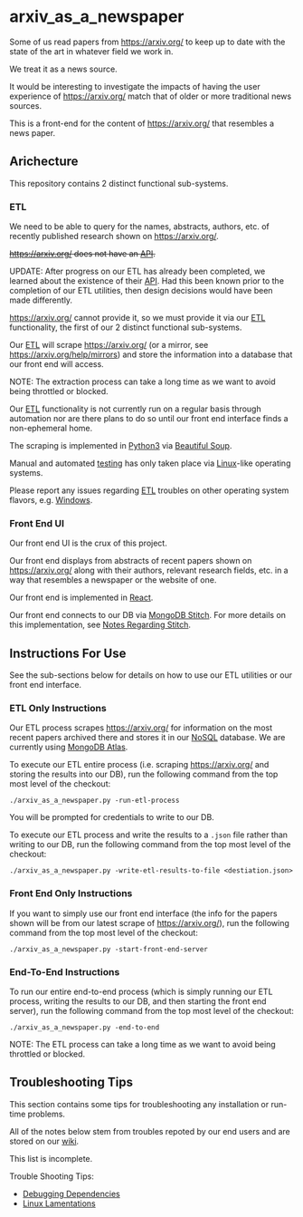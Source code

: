 # arxiv_as_a_newspaper

Some of us read papers from https://arxiv.org/ to keep up to date with the state of the art in whatever field we work in. 

We treat it as a news source. 

It would be interesting to investigate the impacts of having the user experience of https://arxiv.org/ match that of older or more traditional news sources. 

This is a front-end for the content of https://arxiv.org/ that resembles a news paper. 

## Arichecture

This repository contains 2 distinct functional sub-systems. 

### ETL

We need to be able to query for the names, abstracts, authors, etc. of recently published research shown on https://arxiv.org/.

~~https://arxiv.org/ does not have an [API](https://en.wikipedia.org/wiki/Representational_state_transfer).~~

UPDATE: After progress on our ETL has already been completed, we learned about the existence of their [API](https://arxiv.org/help/api). Had this been known prior to the completion of our ETL utilities, then design decisions would have been made differently. 

https://arxiv.org/ cannot provide it, so we must provide it via our [ETL](https://en.wikipedia.org/wiki/Extract,_transform,_load) functionality, the first of our 2 distinct functional sub-systems.

Our [ETL](https://en.wikipedia.org/wiki/Extract,_transform,_load) will scrape https://arxiv.org/ (or a mirror, see https://arxiv.org/help/mirrors) and store the information into a database that our front end will access. 

NOTE: The extraction process can take a long time as we want to avoid being throttled or blocked. 

Our [ETL](https://en.wikipedia.org/wiki/Extract,_transform,_load) functionality is not currently run on a regular basis through automation nor are there plans to do so until our front end interface finds a non-ephemeral home.

The scraping is implemented in [Python3](https://www.python.org/download/releases/3.0/) via [Beautiful Soup](https://en.wikipedia.org/wiki/Beautiful_Soup_(HTML_parser)).

Manual and automated [testing](https://en.wikipedia.org/wiki/Software_testing) has only taken place via [Linux](https://en.wikipedia.org/wiki/Linux)-like operating systems. 

Please report any issues regarding [ETL](https://en.wikipedia.org/wiki/Extract,_transform,_load) troubles on other operating system flavors, e.g. [Windows](https://en.wikipedia.org/wiki/Microsoft_Windows).

### Front End UI

Our front end UI is the crux of this project. 

Our front end displays from abstracts of recent papers shown on https://arxiv.org/ along with their authors, relevant research fields, etc. in a way that resembles a newspaper or the website of one.

Our front end is implemented in [React](https://reactjs.org/).

Our front end connects to our DB via [MongoDB Stitch](https://medium.com/@nparsons08/mongodb-stitch-your-application-backend-delivered-as-a-service-7cf21d979ed). For more details on this implementation, see [Notes Regarding Stitch](https://github.com/paul-tqh-nguyen/arxiv_as_a_newspaper/wiki/Notes-Regarding-Stitch).

## Instructions For Use

See the sub-sections below for details on how to use our ETL utilities or our front end interface. 

### ETL Only Instructions

Our ETL process scrapes https://arxiv.org/ for information on the most recent papers archived there and stores it in our [NoSQL](https://en.wikipedia.org/wiki/NoSQL) database. We are currently using  [MongoDB Atlas](https://www.mongodb.com/cloud/atlas). 

To execute our ETL entire process (i.e. scraping https://arxiv.org/ and storing the results into our DB), run the following command from the top most level of the checkout:

```
./arxiv_as_a_newspaper.py -run-etl-process
```

You will be prompted for credentials to write to our DB.

To execute our ETL process and write the results to a `.json` file rather than writing to our DB, run the following command from the top most level of the checkout:

```
./arxiv_as_a_newspaper.py -write-etl-results-to-file <destiation.json>
```

### Front End Only Instructions

If you want to simply use our front end interface (the info for the papers shown will be from our latest scrape of https://arxiv.org/), run the following command from the top most level of the checkout:

```
./arxiv_as_a_newspaper.py -start-front-end-server
```

### End-To-End Instructions

To run our entire end-to-end process (which is simply running our ETL process, writing the results to our DB, and then starting the front end server), run the following command from the top most level of the checkout:

```
./arxiv_as_a_newspaper.py -end-to-end
```

NOTE: The ETL process can take a long time as we want to avoid being throttled or blocked. 

## Troubleshooting Tips

This section contains some tips for troubleshooting any installation or run-time problems. 

All of the notes below stem from troubles repoted by our end users and are stored on our [wiki](https://github.com/paul-tqh-nguyen/arxiv_as_a_newspaper/wiki).

This list is incomplete. 

Trouble Shooting Tips:
* [Debugging Dependencies](https://github.com/paul-tqh-nguyen/arxiv_as_a_newspaper/wiki/Debugging-Dependencies)
* [Linux Lamentations](https://github.com/paul-tqh-nguyen/arxiv_as_a_newspaper/wiki/Linux-Lamentations)
